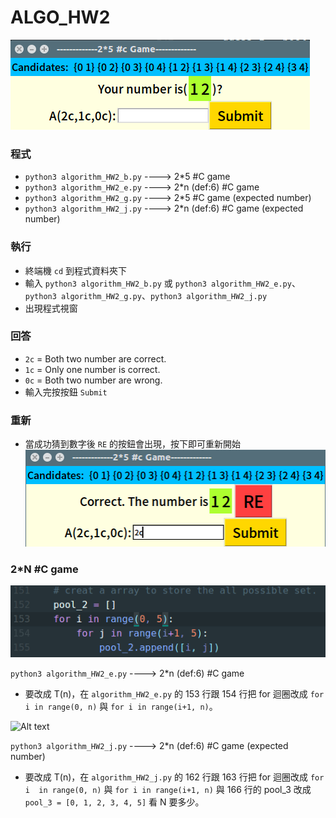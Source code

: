 # ALGO_HW2
![Alt text](img.png)
### 程式
* ```python3 algorithm_HW2_b.py``` ----> 2*5 #C game
* ```python3 algorithm_HW2_e.py``` ----> 2*n (def:6) #C game
* ```python3 algorithm_HW2_g.py``` ----> 2*5 #C game (expected number)
* ```python3 algorithm_HW2_j.py``` ----> 2*n (def:6) #C game (expected number)

### 執行
* 終端機 ```cd``` 到程式資料夾下  
* 輸入  ```python3 algorithm_HW2_b.py``` 或 ```python3 algorithm_HW2_e.py```、```python3 algorithm_HW2_g.py```、```python3 algorithm_HW2_j.py```
* 出現程式視窗

### 回答  
* ```2c``` = Both two number are correct.
* ```1c``` = Only one number is correct.
* ```0c``` = Both two number are wrong.
* 輸入完按按鈕 ```Submit```

### 重新
* 當成功猜到數字後 ```RE``` 的按鈕會出現，按下即可重新開始
![Alt text](img2.png)

### 2*N #C game
![Alt text](c*n_1.png)

```python3 algorithm_HW2_e.py``` ----> 2*n (def:6) #C game

* 要改成 T(n)，在 ```algorithm_HW2_e.py``` 的 153 行跟 154 行把 for 迴圈改成 ```for i in range(0, n)``` 與 ```for i in range(i+1, n)```。

![Alt text](c*n_2.png)

```python3 algorithm_HW2_j.py``` ----> 2*n (def:6) #C game (expected number)

* 要改成 T(n)，在 ```algorithm_HW2_j.py``` 的 162 行跟 163 行把 for 迴圈改成 ```for i  in range(0, n)``` 與 ```for i in range(i+1, n)``` 與 166 行的 pool_3 改成 ```pool_3 = [0, 1, 2, 3, 4, 5]``` 看 N 要多少。
